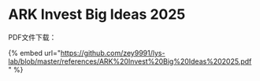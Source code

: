 # ARK Invest Big Ideas 2025

PDF文件下载：

{% embed url="https://github.com/zey9991/lys-lab/blob/master/references/ARK%20Invest%20Big%20Ideas%202025.pdf " %}